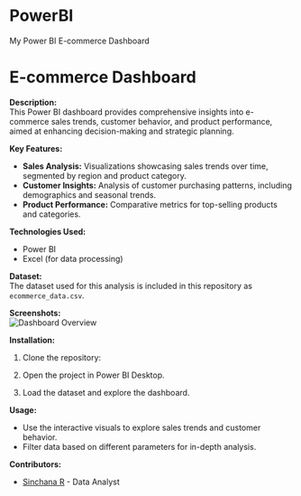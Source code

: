 # PowerBI
My Power BI E-commerce Dashboard
# E-commerce Dashboard

**Description:**  
This Power BI dashboard provides comprehensive insights into e-commerce sales trends, customer behavior, and product performance, aimed at enhancing decision-making and strategic planning.

**Key Features:**
- **Sales Analysis:** Visualizations showcasing sales trends over time, segmented by region and product category.
- **Customer Insights:** Analysis of customer purchasing patterns, including demographics and seasonal trends.
- **Product Performance:** Comparative metrics for top-selling products and categories.

**Technologies Used:**
- Power BI
- Excel (for data processing)

**Dataset:**  
The dataset used for this analysis is included in this repository as `ecommerce_data.csv`.

**Screenshots:**  
![Dashboard Overview](images/dashboard_overview.png) <!-- Adjust the path as needed -->

**Installation:**  
1. Clone the repository:  

2. Open the project in Power BI Desktop.

3. Load the dataset and explore the dashboard.

**Usage:**  
- Use the interactive visuals to explore sales trends and customer behavior.
- Filter data based on different parameters for in-depth analysis.

**Contributors:**  
- [Sinchana R]() - Data Analyst
